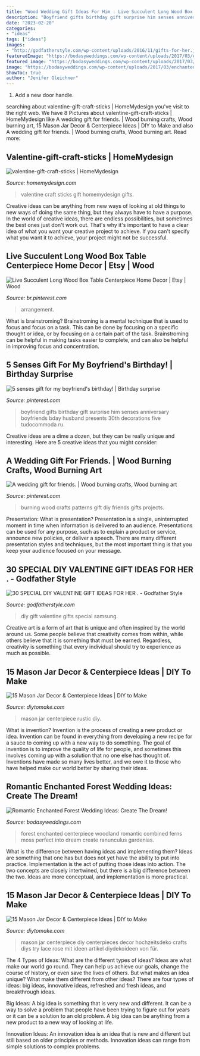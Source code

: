 ```yaml
---
title: "Wood Wedding Gift Ideas For Him : Live Succulent Long Wood Box Table Centerpiece Home Decor"
description: "Boyfriend gifts birthday gift surprise him senses anniversary boyfriends bday husband presents 30th decorations five tudocommoda ru"
date: "2023-02-20"
categories:
- "ideas"
tags: ["ideas"]
images:
- "http://godfatherstyle.com/wp-content/uploads/2016/11/gifts-for-her.jpg"
featuredImage: "https://bodasyweddings.com/wp-content/uploads/2017/03/enchanted-forest-centerpiece.jpg"
featured_image: "https://bodasyweddings.com/wp-content/uploads/2017/03/enchanted-forest-centerpiece.jpg"
image: "https://bodasyweddings.com/wp-content/uploads/2017/03/enchanted-forest-centerpiece.jpg"
ShowToc: true
author: "Jenifer Gleichner"
---
```



1. Add a new door handle. 

	

		
searching about valentine-gift-craft-sticks | HomeMydesign you've visit to the right web. We have 8 Pictures about valentine-gift-craft-sticks | HomeMydesign like A wedding gift for friends. | Wood burning crafts, Wood burning art, 15 Mason Jar Decor &amp; Centerpiece Ideas | DIY to Make and also A wedding gift for friends. | Wood burning crafts, Wood burning art. Read more:
		
    
## Valentine-gift-craft-sticks | HomeMydesign

<img loading=lazy src="https://homemydesign.com/wp-content/uploads/2015/01/valentine-gift-craft-sticks.jpg" onerror="this.onerror=null;this.src='https://tse4.mm.bing.net/th?id=OIP.RxSzTFdLV1WMkQpImFBZmQHaLH&amp;pid=15.1';" alt="valentine-gift-craft-sticks | HomeMydesign">

_Source: homemydesign.com_

>valentine craft sticks gift homemydesign gifts. 

	

Creative ideas can be anything from new ways of looking at old things to new ways of doing the same thing, but they always have to have a purpose. In the world of creative ideas, there are endless possibilities, but sometimes the best ones just don't work out. That's why it's important to have a clear idea of what you want your creative project to achieve. If you can't specify what you want it to achieve, your project might not be successful.

    
## Live Succulent Long Wood Box Table Centerpiece Home Decor | Etsy | Wood

<img loading=lazy src="https://i.pinimg.com/736x/1d/6b/5c/1d6b5c236c93bc108a4ffb149d2eac17.jpg" onerror="this.onerror=null;this.src='https://tse2.mm.bing.net/th?id=OIP.1cNWSgVKa1a7DQS-UT9Y0QHaLH&amp;pid=15.1';" alt="Live Succulent Long Wood Box Table Centerpiece Home Decor | Etsy | Wood">

_Source: br.pinterest.com_

>arrangement. 

	

What is brainstroming? Brainstroming is a mental technique that is used to focus and focus on a task. This can be done by focusing on a specific thought or idea, or by focusing on a certain part of the task. Brainstroming can be helpful in making tasks easier to complete, and can also be helpful in improving focus and concentration.

    
## 5 Senses Gift For My Boyfriend&#039;s Birthday! | Birthday Surprise

<img loading=lazy src="https://i.pinimg.com/736x/39/f2/0d/39f20dee56474676ed06714291c5f990.jpg" onerror="this.onerror=null;this.src='https://tse1.mm.bing.net/th?id=OIP.58-n0p7G3ezcE4Myksol_AHaNx&amp;pid=15.1';" alt="5 senses gift for my boyfriend&#039;s birthday! | Birthday surprise">

_Source: pinterest.com_

>boyfriend gifts birthday gift surprise him senses anniversary boyfriends bday husband presents 30th decorations five tudocommoda ru. 

	

Creative ideas are a dime a dozen, but they can be really unique and interesting. Here are 5 creative ideas that you might consider: 

    
## A Wedding Gift For Friends. | Wood Burning Crafts, Wood Burning Art

<img loading=lazy src="https://i.pinimg.com/736x/65/ed/47/65ed4778c270dcf86f05b7dd83a8a007--gifts-for-friends-wedding-gifts.jpg" onerror="this.onerror=null;this.src='https://tse1.mm.bing.net/th?id=OIP.4e2GK6uPvpYHe6uUdk0i7wHaJ3&amp;pid=15.1';" alt="A wedding gift for friends. | Wood burning crafts, Wood burning art">

_Source: pinterest.com_

>burning wood crafts patterns gift diy friends gifts projects. 

	

Presentation: What is presentation?
Presentation is a single, uninterrupted moment in time when information is delivered to an audience. Presentations can be used for any purpose, such as to explain a product or service, announce new policies, or deliver a speech. There are many different presentation styles and techniques, but the most important thing is that you keep your audience focused on your message.

    
## 30 SPECIAL DIY VALENTINE GIFT IDEAS FOR HER . - Godfather Style

<img loading=lazy src="http://godfatherstyle.com/wp-content/uploads/2016/11/gifts-for-her.jpg" onerror="this.onerror=null;this.src='https://tse4.mm.bing.net/th?id=OIP.D6CGszZbzxkfaizSbNgS6gHaLH&amp;pid=15.1';" alt="30 SPECIAL DIY VALENTINE GIFT IDEAS FOR HER . - Godfather Style">

_Source: godfatherstyle.com_

>diy gift valentine gifts special samsung. 

	

Creative art is a form of art that is unique and often inspired by the world around us. Some people believe that creativity comes from within, while others believe that it is something that must be earned. Regardless, creativity is something that every individual should try to experience as much as possible.

    
## 15 Mason Jar Decor &amp; Centerpiece Ideas | DIY To Make

<img loading=lazy src="http://www.diytomake.com/wp-content/uploads/2017/01/Mason-Jar-Wedding-Centerpiece.jpg" onerror="this.onerror=null;this.src='https://tse2.mm.bing.net/th?id=OIP.-zj4a0drdAz-OgUMfw6cBgHaLH&amp;pid=15.1';" alt="15 Mason Jar Decor &amp; Centerpiece Ideas | DIY to Make">

_Source: diytomake.com_

>mason jar centerpiece rustic diy. 

	

What is invention?
Invention is the process of creating a new product or idea. Invention can be found in everything from developing a new recipe for a sauce to coming up with a new way to do something. The goal of invention is to improve the quality of life for people, and sometimes this involves coming up with a solution that no one else has thought of. Inventions have made so many lives better, and we owe it to those who have helped make our world better by sharing their ideas.

    
## Romantic Enchanted Forest Wedding Ideas: Create The Dream!

<img loading=lazy src="https://bodasyweddings.com/wp-content/uploads/2017/03/enchanted-forest-centerpiece.jpg" onerror="this.onerror=null;this.src='https://tse2.mm.bing.net/th?id=OIP.Y5g7HHORx_Y-oMoevXVQpwHaLH&amp;pid=15.1';" alt="Romantic Enchanted Forest Wedding Ideas: Create The Dream!">

_Source: bodasyweddings.com_

>forest enchanted centerpiece woodland romantic combined ferns moss perfect into dream create ranunculus gardenias. 

	

What is the difference between having ideas and implementing them?
Ideas are something that one has but does not yet have the ability to put into practice. Implementation is the act of putting those ideas into action. The two concepts are closely intertwined, but there is a big difference between the two. Ideas are more conceptual, and implementation is more practical.

    
## 15 Mason Jar Decor &amp; Centerpiece Ideas | DIY To Make

<img loading=lazy src="http://www.diytomake.com/wp-content/uploads/2017/01/Mason-Jar-Centerpiece-DIY.jpg" onerror="this.onerror=null;this.src='https://tse2.mm.bing.net/th?id=OIP.FHnXSuyuvOZVq3ASX_AMFgHaLH&amp;pid=15.1';" alt="15 Mason Jar Decor &amp; Centerpiece Ideas | DIY to Make">

_Source: diytomake.com_

>mason jar centerpiece diy centerpieces decor hochzeitsdeko crafts diys try lace rose mit ideen artikel diydekoideen von für. 

	

The 4 Types of Ideas: What are the different types of ideas?
Ideas are what make our world go round. They can help us achieve our goals, change the course of history, or even save the lives of others. But what makes an idea unique? What make them different from other ideas?
There are four types of ideas: big ideas, innovative ideas, refreshed and fresh ideas, and breakthrough ideas.

Big Ideas: A big idea is something that is very new and different. It can be a way to solve a problem that people have been trying to figure out for years or it can be a solution to an old problem. A big idea can be anything from a new product to a new way of looking at life.

Innovation Ideas: An innovation idea is an idea that is new and different but still based on older principles or methods. Innovation ideas can range from simple solutions to complex problems.

